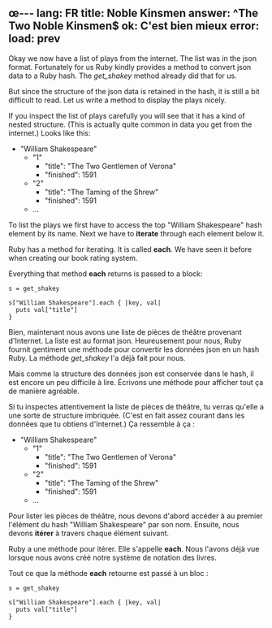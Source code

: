 œ---
lang:   FR
title:  Noble Kinsmen
answer: ^The Two Noble Kinsmen$
ok:     C'est bien mieux
error:  
load:   prev
---

Okay we now have a list of plays from the internet. The list was in the json format.
Fortunately for us Ruby kindly provides a method to convert json data to a Ruby hash.
The _get\_shakey_ method already did that for us.

But since the structure of the json data is retained in the hash, it is still a bit difficult to read.
Let us write a method to display the plays nicely.

If you inspect the list of plays carefully you will see that it has a kind of nested
structure. (This is actually quite common in data you get from the internet.)
Looks like this:

<ul>
  <li>"William Shakespeare"
  <ul>
      <li>"1"
      <ul>
        <li>"title": "The Two Gentlemen of Verona"</li>
        <li>"finished": 1591</li>
      </ul>
      </li>
      <li>"2"
      <ul>
        <li>"title": "The Taming of the Shrew"</li>
        <li>"finished": 1591</li>
      </ul>
      </li>
      <li>...</li>
  </ul>
  </li>
</ul>

To list the plays we first have to access the top "William Shakespeare" hash element by its name.
Next we have to __iterate__ through each element below it.

Ruby has a method for iterating. It is called __each__. We have seen it before when
creating our book rating system.

Everything that method __each__ returns is passed to a block:

    s = get_shakey
    
    s["William Shakespeare"].each { |key, val|
      puts val["title"]
    }


Bien, maintenant nous avons une liste de pièces de théâtre provenant d'Internet. La liste est au format json.
Heureusement pour nous, Ruby fournit gentiment une méthode pour convertir les données json en un hash Ruby.
La méthode _get\_shakey_ l'a déjà fait pour nous.

Mais comme la structure des données json est conservée dans le hash, il est encore un peu difficile à lire.
Écrivons une méthode pour afficher tout ça de manière agréable.

Si tu inspectes attentivement la liste de pièces de théâtre, tu verras qu'elle a une sorte de structure imbriquée.
(C'est en fait assez courant dans les données que tu obtiens d'Internet.)
Ça ressemble à ça :

<ul>
  <li>"William Shakespeare"
  <ul>
      <li>"1"
      <ul>
        <li>"title": "The Two Gentlemen of Verona"</li>
        <li>"finished": 1591</li>
      </ul>
      </li>
      <li>"2"
      <ul>
        <li>"title": "The Taming of the Shrew"</li>
        <li>"finished": 1591</li>
      </ul>
      </li>
      <li>...</li>
  </ul>
  </li>
</ul>

Pour lister les pièces de théâtre, nous devons d'abord accéder à au premier l'élément du hash "William Shakespeare" par son nom.
Ensuite, nous devons __itérer__ à travers chaque élément suivant.

Ruby a une méthode pour itérer. Elle s'appelle __each__. Nous l'avons déjà vue lorsque nous avons
créé notre système de notation des livres.

Tout ce que la méthode __each__ retourne est passé à un bloc :

    s = get_shakey
    
    s["William Shakespeare"].each { |key, val|
      puts val["title"]
    }